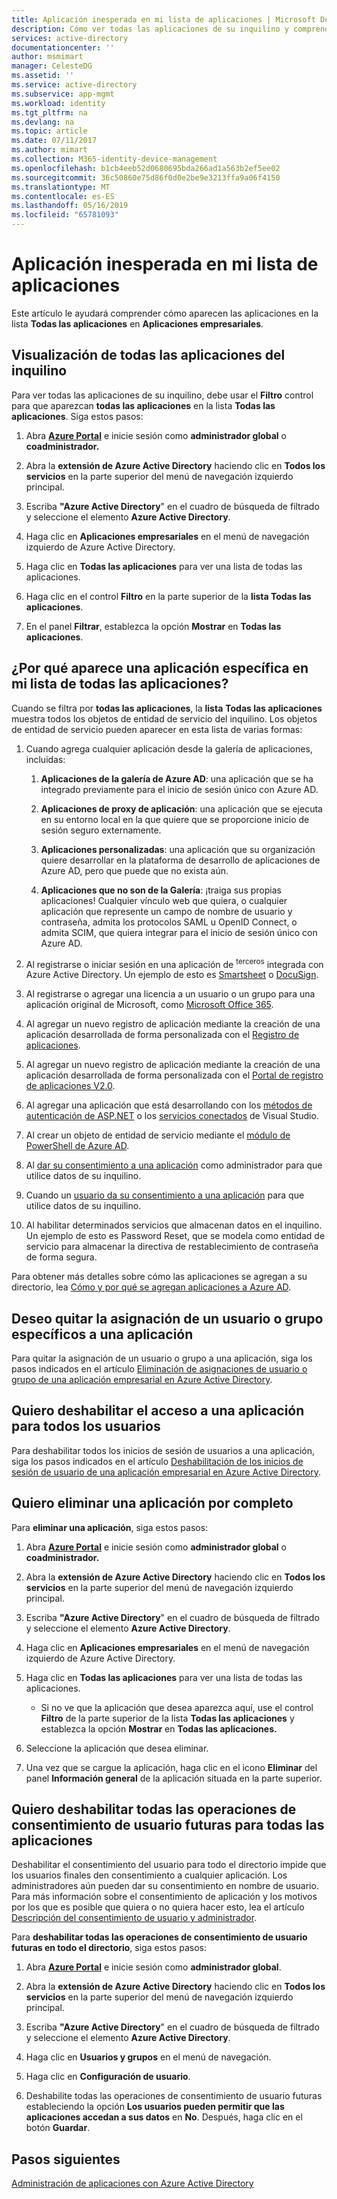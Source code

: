 ```yaml
---
title: Aplicación inesperada en mi lista de aplicaciones | Microsoft Docs
description: Cómo ver todas las aplicaciones de su inquilino y comprender cómo aparecen estas en la lista Todas las aplicaciones en Aplicaciones empresariales
services: active-directory
documentationcenter: ''
author: msmimart
manager: CelesteDG
ms.assetid: ''
ms.service: active-directory
ms.subservice: app-mgmt
ms.workload: identity
ms.tgt_pltfrm: na
ms.devlang: na
ms.topic: article
ms.date: 07/11/2017
ms.author: mimart
ms.collection: M365-identity-device-management
ms.openlocfilehash: b1cb4eeb52d0680695bda266ad1a563b2ef5ee02
ms.sourcegitcommit: 36c50860e75d86f0d0e2be9e3213ffa9a06f4150
ms.translationtype: MT
ms.contentlocale: es-ES
ms.lasthandoff: 05/16/2019
ms.locfileid: "65781093"
---
```

# <a name="unexpected-application-in-my-applications-list"></a>Aplicación inesperada en mi lista de aplicaciones

Este artículo le ayudará comprender cómo aparecen las aplicaciones en la lista **Todas las aplicaciones** en **Aplicaciones empresariales**. 

## <a name="how-to-see-all-applications-in-your-tenant"></a>Visualización de todas las aplicaciones del inquilino

Para ver todas las aplicaciones de su inquilino, debe usar el **Filtro** control para que aparezcan **todas las aplicaciones** en la lista **Todas las aplicaciones**. Siga estos pasos:

1.  Abra [**Azure Portal**](https://portal.azure.com/) e inicie sesión como **administrador global** o **coadministrador.**

2.  Abra la **extensión de Azure Active Directory** haciendo clic en **Todos los servicios** en la parte superior del menú de navegación izquierdo principal.

3.  Escriba **"Azure Active Directory**" en el cuadro de búsqueda de filtrado y seleccione el elemento **Azure Active Directory**.

4.  Haga clic en **Aplicaciones empresariales** en el menú de navegación izquierdo de Azure Active Directory.

5.  Haga clic en **Todas las aplicaciones** para ver una lista de todas las aplicaciones.

6.  Haga clic en el control **Filtro** en la parte superior de la **lista Todas las aplicaciones**.

7.  En el panel **Filtrar**, establezca la opción **Mostrar** en **Todas las aplicaciones**.

## <a name="why-does-a-specific-application-appear-in-my-all-applications-list"></a>¿Por qué aparece una aplicación específica en mi lista de todas las aplicaciones?

Cuando se filtra por **todas las aplicaciones**, la **lista** **Todas las aplicaciones** muestra todos los objetos de entidad de servicio del inquilino. Los objetos de entidad de servicio pueden aparecer en esta lista de varias formas:

1. Cuando agrega cualquier aplicación desde la galería de aplicaciones, incluidas:

   1. **Aplicaciones de la galería de Azure AD**: una aplicación que se ha integrado previamente para el inicio de sesión único con Azure AD.

   2. **Aplicaciones de proxy de aplicación**: una aplicación que se ejecuta en su entorno local en la que quiere que se proporcione inicio de sesión seguro externamente.

   3. **Aplicaciones personalizadas**: una aplicación que su organización quiere desarrollar en la plataforma de desarrollo de aplicaciones de Azure AD, pero que puede que no exista aún.

   4. **Aplicaciones que no son de la Galería**: ¡traiga sus propias aplicaciones! Cualquier vínculo web que quiera, o cualquier aplicación que represente un campo de nombre de usuario y contraseña, admita los protocolos SAML u OpenID Connect, o admita SCIM, que quiera integrar para el inicio de sesión único con Azure AD.

2. Al registrarse o iniciar sesión en una aplicación de <sup>terceros</sup> integrada con Azure Active Directory. Un ejemplo de esto es [Smartsheet](https://app.smartsheet.com/b/home) o [DocuSign](https://www.docusign.net/member/MemberLogin.aspx).

3. Al registrarse o agregar una licencia a un usuario o un grupo para una aplicación original de Microsoft, como [Microsoft Office 365](https://products.office.com/).

4. Al agregar un nuevo registro de aplicación mediante la creación de una aplicación desarrollada de forma personalizada con el [Registro de aplicaciones](https://docs.microsoft.com/azure/active-directory/active-directory-app-registration).

5. Al agregar un nuevo registro de aplicación mediante la creación de una aplicación desarrollada de forma personalizada con el [Portal de registro de aplicaciones V2.0](https://docs.microsoft.com/azure/active-directory/develop/active-directory-v2-app-registration).

6. Al agregar una aplicación que está desarrollando con los [métodos de autenticación de ASP.NET](https://www.asp.net/visual-studio/overview/2013/creating-web-projects-in-visual-studio#orgauthoptions) o los [servicios conectados](https://blogs.msdn.com/b/visualstudio/archive/2014/11/19/connecting-to-cloud-services.aspx) de Visual Studio.

7. Al crear un objeto de entidad de servicio mediante el [módulo de PowerShell de Azure AD](/powershell/azure/install-adv2?view=azureadps-2.0).

8. Al [dar su consentimiento a una aplicación](https://docs.microsoft.com/azure/active-directory/develop/active-directory-devhowto-multi-tenant-overview) como administrador para que utilice datos de su inquilino.

9. Cuando un [usuario da su consentimiento a una aplicación](https://docs.microsoft.com/azure/active-directory/develop/active-directory-devhowto-multi-tenant-overview) para que utilice datos de su inquilino.

10. Al habilitar determinados servicios que almacenan datos en el inquilino. Un ejemplo de esto es Password Reset, que se modela como entidad de servicio para almacenar la directiva de restablecimiento de contraseña de forma segura.

Para obtener más detalles sobre cómo las aplicaciones se agregan a su directorio, lea [Cómo y por qué se agregan aplicaciones a Azure AD](https://docs.microsoft.com/azure/active-directory/develop/active-directory-how-applications-are-added).

## <a name="i-want-to-remove-a-specific-users-or-groups-assignment-to-an-application"></a>Deseo quitar la asignación de un usuario o grupo específicos a una aplicación

Para quitar la asignación de un usuario o grupo a una aplicación, siga los pasos indicados en el artículo [Eliminación de asignaciones de usuario o grupo de una aplicación empresarial en Azure Active Directory](https://docs.microsoft.com/azure/active-directory/active-directory-coreapps-remove-assignment-azure-portal).

## <a name="i-want-to-disable-all-access-to-an-application-for-every-user"></a>Quiero deshabilitar el acceso a una aplicación para todos los usuarios

Para deshabilitar todos los inicios de sesión de usuarios a una aplicación, siga los pasos indicados en el artículo [Deshabilitación de los inicios de sesión de usuario de una aplicación empresarial en Azure Active Directory](https://docs.microsoft.com/azure/active-directory/active-directory-coreapps-disable-app-azure-portal).

## <a name="i-want-to-delete-an-application-entirely"></a>Quiero eliminar una aplicación por completo

Para **eliminar una aplicación**, siga estos pasos:

1. Abra [**Azure Portal**](https://portal.azure.com/) e inicie sesión como **administrador global** o **coadministrador.**

2. Abra la **extensión de Azure Active Directory** haciendo clic en **Todos los servicios** en la parte superior del menú de navegación izquierdo principal.

3. Escriba **"Azure Active Directory**" en el cuadro de búsqueda de filtrado y seleccione el elemento **Azure Active Directory**.

4. Haga clic en **Aplicaciones empresariales** en el menú de navegación izquierdo de Azure Active Directory.

5. Haga clic en **Todas las aplicaciones** para ver una lista de todas las aplicaciones.

   * Si no ve que la aplicación que desea aparezca aquí, use el control **Filtro** de la parte superior de la lista **Todas las aplicaciones** y establezca la opción **Mostrar** en **Todas las aplicaciones.**

6. Seleccione la aplicación que desea eliminar.

7. Una vez que se cargue la aplicación, haga clic en el icono **Eliminar** del panel **Información general** de la aplicación situada en la parte superior.

## <a name="i-want-to-disable-all-future-user-consent-operations-to-any-application"></a>Quiero deshabilitar todas las operaciones de consentimiento de usuario futuras para todas las aplicaciones

Deshabilitar el consentimiento del usuario para todo el directorio impide que los usuarios finales den consentimiento a cualquier aplicación. Los administradores aún pueden dar su consentimiento en nombre de usuario. Para más información sobre el consentimiento de aplicación y los motivos por los que es posible que quiera o no quiera hacer esto, lea el artículo [Descripción del consentimiento de usuario y administrador](https://docs.microsoft.com/azure/active-directory/develop/active-directory-devhowto-multi-tenant-overview).

Para **deshabilitar todas las operaciones de consentimiento de usuario futuras en todo el directorio**, siga estos pasos:

1.  Abra [**Azure Portal**](https://portal.azure.com/) e inicie sesión como **administrador global**.

2.  Abra la **extensión de Azure Active Directory** haciendo clic en **Todos los servicios** en la parte superior del menú de navegación izquierdo principal.

3.  Escriba **"Azure Active Directory**" en el cuadro de búsqueda de filtrado y seleccione el elemento **Azure Active Directory**.

4.  Haga clic en **Usuarios y grupos** en el menú de navegación.

5.  Haga clic en **Configuración de usuario**.

6.  Deshabilite todas las operaciones de consentimiento de usuario futuras estableciendo la opción **Los usuarios pueden permitir que las aplicaciones accedan a sus datos** en **No**. Después, haga clic en el botón **Guardar**.

## <a name="next-steps"></a>Pasos siguientes
[Administración de aplicaciones con Azure Active Directory](what-is-application-management.md)
